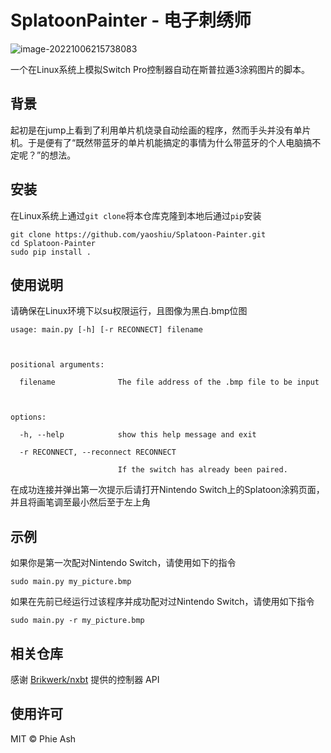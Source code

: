 # SplatoonPainter - 电子刺绣师

![image-20221006215738083](https://s2.loli.net/2022/10/06/YVWb4lqAmzvex5U.png)

一个在Linux系统上模拟Switch Pro控制器自动在斯普拉遁3涂鸦图片的脚本。

## 背景

起初是在jump上看到了利用单片机烧录自动绘画的程序，然而手头并没有单片机。于是便有了“既然带蓝牙的单片机能搞定的事情为什么带蓝牙的个人电脑搞不定呢？”的想法。

## 安装

在Linux系统上通过`git clone`将本仓库克隆到本地后通过`pip`安装

````
git clone https://github.com/yaoshiu/Splatoon-Painter.git
cd Splatoon-Painter
sudo pip install .
````

## 使用说明

请确保在Linux环境下以su权限运行，且图像为黑白.bmp位图

```
usage: main.py [-h] [-r RECONNECT] filename



positional arguments:

  filename              The file address of the .bmp file to be input



options:

  -h, --help            show this help message and exit

  -r RECONNECT, --reconnect RECONNECT

                        If the switch has already been paired.
```

在成功连接并弹出第一次提示后请打开Nintendo Switch上的Splatoon涂鸦页面，并且将画笔调至最小然后至于左上角

## 示例

如果你是第一次配对Nintendo Switch，请使用如下的指令

```
sudo main.py my_picture.bmp
```

如果在先前已经运行过该程序并成功配对过Nintendo Switch，请使用如下指令

```
sudo main.py -r my_picture.bmp
```

## 相关仓库

感谢 [Brikwerk/nxbt](https://github.com/Brikwerk/nxbt) 提供的控制器 API

## 使用许可

MIT © Phie Ash